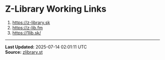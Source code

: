 # Z-Library Working Links

1. https://z-library.sk
2. https://z-lib.fm
3. https://1lib.sk/

---
**Last Updated:** 2025-07-14 02:01:11 UTC  
**Source:** [zlibrary.st](https://zlibrary.st/new-z-library-official-website-links)

